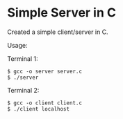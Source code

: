 # Simple Server in C

Created a simple client/server in C.

Usage:

Terminal 1:

    $ gcc -o server server.c
    $ ./server

Terminal 2:

    $ gcc -o client client.c
    $ ./client localhost
